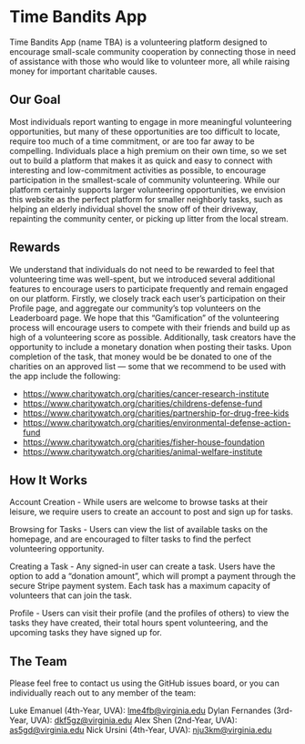 # Time Bandits App
Time Bandits App (name TBA) is a volunteering platform designed to encourage small-scale community cooperation by connecting those in need of assistance with those who would like to volunteer more, all while raising money for important charitable causes.

## Our Goal

Most individuals report wanting to engage in more meaningful volunteering opportunities, but many of these opportunities are too difficult to locate, require too much of a time commitment, or are too far away to be compelling. Individuals place a high premium on their own time, so we set out to build a platform that makes it as quick and easy to connect with interesting and low-commitment activities as possible, to encourage participation in the smallest-scale of community volunteering. While our platform certainly supports larger volunteering opportunities, we envision this website as the perfect platform for smaller neighborly tasks, such as helping an elderly individual shovel the snow off of their driveway, repainting the community center, or picking up litter from the local stream. 

## Rewards

We understand that individuals do not need to be rewarded to feel that volunteering time was well-spent, but we introduced several additional features to encourage users to participate frequently and remain engaged on our platform. Firstly, we closely track each user’s participation on their Profile page, and aggregate our community’s top volunteers on the Leaderboard page. We hope that this “Gamification” of the volunteering process will encourage users to compete with their friends and build up as high of a volunteering score as possible. Additionally, task creators have the opportunity to include a monetary donation when posting their tasks. Upon completion of the task, that money would be be donated to one of the charities on an approved list — some that we recommend to be used with the app include the following:

- https://www.charitywatch.org/charities/cancer-research-institute
- https://www.charitywatch.org/charities/childrens-defense-fund
- https://www.charitywatch.org/charities/partnership-for-drug-free-kids
- https://www.charitywatch.org/charities/environmental-defense-action-fund
- https://www.charitywatch.org/charities/fisher-house-foundation
- https://www.charitywatch.org/charities/animal-welfare-institute


## How It Works

Account Creation - While users are welcome to browse tasks at their leisure, we require users to create an account to post and sign up for tasks.

Browsing for Tasks - Users can view the list of available tasks on the homepage, and are encouraged to filter tasks to find the perfect volunteering opportunity.

Creating a Task - Any signed-in user can create a task. Users have the option to add a “donation amount”, which will prompt a payment through the secure Stripe payment system. Each task has a maximum capacity of volunteers that can join the task.

Profile - Users can visit their profile (and the profiles of others) to view the tasks they have created, their total hours spent volunteering, and the upcoming tasks they have signed up for.

## The Team

Please feel free to contact us using the GitHub issues board, or you can individually reach out to any member of the team:

Luke Emanuel (4th-Year, UVA): lme4fb@virginia.edu
Dylan Fernandes (3rd-Year, UVA): dkf5gz@virginia.edu
Alex Shen (2nd-Year, UVA): as5gd@virginia.edu
Nick Ursini (4th-Year, UVA): nju3km@virginia.edu
